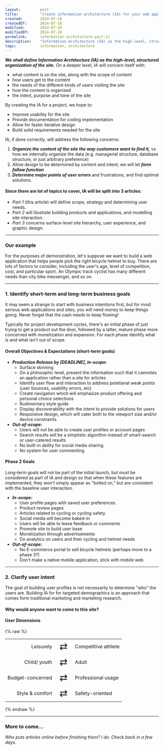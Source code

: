 ```yaml
---
layout:         post
title:          "Create information architecture (IA) for your web application (Part 1)"
created:        2014-07-18
createdDT:      2014-07-18
modified:       2014-07-20
modifiedDT:     2014-07-20
permalink:      information-architecture-part-1/
description:    "Information Architecture (IA) as the high-level, structured organization of a site, intended to organize content, facilitate design, and improve user interaction"
tags:           information, architecture
---
```


***We shall define Information Architecture (IA) as the high-level, structured organization of the site.*** On a deeper level, IA will concern itself with:

* what content is on the site, along with the scope of content
* how users get to the content
* the needs of the different kinds of users visiting the site
* how the content is organized
* the intent, purpose and tone of the site
<!--more-->

By creating the IA for a project, we hope to:

* Improve usability for the site
* Provide documentation for coding implementation
* Allow for faster iterative design
* Build solid requirements needed for the site

IA, if done correctly, will address the following concerns:

1. ***Organize the content of the site the way customers want to find it,*** vs how we internally organize the data (e.g. managerial structure, database structure, or just arbitrary preference)
2. Allow design to be determined by content and intent; we will let ***form follow function***
3. ***Determine major points of user errors*** and frustrations, and find optimal solutions.

#### Since there are lot of topics to cover, IA will be split into 3 articles:

* *Part 1* (this article) will define scope, strategy and determining user needs.
* *Part 2* will illustrate building products and applications, and modelling site interaction.
* *Part 3* concerns surface-level site hierarchy, user experience, and graphic design.

----------------

### Our example

For the purposes of demonstration, let's suppose we want to build a web application that helps people pick the right bicycle helmet to buy. There are lots of factors to consider, including the user's age, level of competition, cost, and particular sport. An Olympic track cyclist has many different needs than city bike messenger, and so on.

----------------

### 1. Identify short-term and long-term business goals

It may seem a strange to start with business intentions first, but for most serious web applications and sites, you will need money to keep things going. Never forget that the cash needs to keep flowing!

Typically for project development cycles, there's an initial phase of just trying to get a product out the door, followed by a latter, mature phase more concerned with monetization and expansion. For each phase identify what is and what isn't out of scope.

#### Overall Objectives & Expectations (short-term goals)

* ***Production Release by [DEADLINE], in-scope:***
  * Surface skinning
  * On a philosophic level, present the information such that it cannotes an application rather than a site for articles
  * Identify user flow and interaction to address potetianal weak points  (user bounces, usability errors, etc)
  * Create navigation which will emphasize product offering and personal choice selections
  * Rudimentary style guide
  * Display discoverability with the intent to provide solutions for users
  * Responsive design, which will cater both to the viewport size and/or device constraints
* ***Out-of-scope:***
  * Users will not be able to create user profiles or account pages
  * Search results will be a simplistic algorithm instead of smart-search or user-catered results
  * No built-in ability for social media sharing
  * No system for user commenting

#### Phase 2 Goals

Long-term goals will not be part of the initial launch, but must be considered as part of IA and design so that when these features are implemented, they won't simply appear as "bolted on," but are consistent with the baseline user interaction.

* ***In-scope:***
  * User profile pages with saved user preferences
  * Product review pages
  * Articles related to cycling or cycling safety
  * Social media will become baked-in
  * Users will be able to leave feedback or comments
  * Promote site to build user base
  * Monetization through advertisements
  * Do analytics on users and their cycling and helmet needs
* ***Out-of-scope:***
  * No E-commerce portal to sell bicycle helmets (perhaps move to a phase 3?)
  * Don't make a native mobile application, stick with mobile web

----------------

### 2. Clarify user intent

The goal of building user profiles is not necessarily to determine "who" the users are. Building IA for for targeted demographics is an approach that comes form traditional marketing and marketing research.

#### Why would anyone want to come to this site?


#### User Dimensions

{% raw %}
<style>
.arrow_swing td:first-child {
  text-align: right;
}
.arrow_swing td:nth-child(2) {
  font-size: 2rem;
  text-align: center;
}
.arrow_swing td:last-child {
}
</style>
<!--&#8592;&#8594;-->
<table class="arrow_swing">
    <tbody>
        <tr>
            <td>Leisurely</td>
            <td class="arrow_swing">&#8644;</td>
            <td>Competitive athlete</td>
        </tr>
        <tr>
            <td>Child/ youth</td>
            <td class="arrow_swing">&#8644;</td>
            <td>Adult</td>
        </tr>
        <tr>
            <td>Budget-concerned</td>
            <td class="arrow_swing">&#8644;</td>
            <td>Professional usage</td>
        </tr>
        <tr>
            <td>Style &amp; comfort</td>
            <td class="arrow_swing">&#8644;</td>
            <td>Safety-oriented</td>
        </tr>
    </tbody>
</table>
{% endraw %}


----------------

### More to come...

*Who puts articles online before finishing them? I do. Check back in a few days.*




